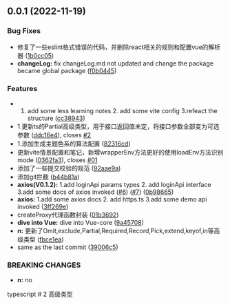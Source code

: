## 0.0.1 (2022-11-19)


### Bug Fixes

* 修复了一些eslint格式错误的代码，并删除react相关的规则和配置vue的解析器 ([1b0cc05](https://github.com/Henrycheheng/SuperStock/commit/1b0cc0547b56ac718001ad059e1864433656a68f))
* **changeLog:** fix changeLog.md not updated and change the package became global package ([f0b0445](https://github.com/Henrycheheng/SuperStock/commit/f0b044526e47d75e1ebf2f14ce8be16c3f19bbd9))


### Features

* 1. add some less learning notes 2. add some vite config 3.refeact the structure ([cc38943](https://github.com/Henrycheheng/SuperStock/commit/cc389439151c46a3865344a7878b02eb9a2ee84a))
* 1.更新ts的Partial高级类型，用于接口返回值未定，将接口参数全部变为可选参数 ([ddc16e4](https://github.com/Henrycheheng/SuperStock/commit/ddc16e4e433d8118507723b9bc50c50adc9ebfba)), closes [#2](https://github.com/Henrycheheng/SuperStock/issues/2)
* 1.添加生成主题色系的算法配置 ([82316cd](https://github.com/Henrycheheng/SuperStock/commit/82316cdec3ffd22557bdb3efbbe3591fb4fa8f60))
* 更新vite情景配置和笔记，新增wrapperEnv方法更好的使用loadEnv方法识别mode ([0362fa3](https://github.com/Henrycheheng/SuperStock/commit/0362fa346a8fd112c7449d55075a635b11b519f5)), closes [#01](https://github.com/Henrycheheng/SuperStock/issues/01)
* 添加了一些提交校验的规范 ([92aae9a](https://github.com/Henrycheheng/SuperStock/commit/92aae9abd8521138fe3afa322abd327ba847c779))
* 添加git拦截 ([b44b81a](https://github.com/Henrycheheng/SuperStock/commit/b44b81aaad056d2fec5d3ecc5835c090f67e2c5b))
* **axios(V0.1.2):** 1.add loginApi params types 2. add loginApi interface 3.add some docs of axios invoked ([#6](https://github.com/Henrycheheng/SuperStock/issues/6)) ([#7](https://github.com/Henrycheheng/SuperStock/issues/7)) ([0b98665](https://github.com/Henrycheheng/SuperStock/commit/0b98665ee91e8749d2d6c4f3ab70944869d17013))
* **axios:** 1.add some axios docs 2. add https.ts 3.add some demo api invoked ([3ff269e](https://github.com/Henrycheheng/SuperStock/commit/3ff269e9948f532999c853f6dd6424cdda4fcdb9))
* createProxy代理函数封装 ([01b3692](https://github.com/Henrycheheng/SuperStock/commit/01b36924a180917a2156aadfdc9d50a0ce6bc005))
* **dive into Vue:** dive into Vue-core ([9a45708](https://github.com/Henrycheheng/SuperStock/commit/9a4570822b21da0fc56e983de830cd5562ca77e3))
* **n:** 更新了Omit,exclude,Partial,Required,Record,Pick,extend,keyof,in等高级类型 ([fbce1ea](https://github.com/Henrycheheng/SuperStock/commit/fbce1ea14fa43bbbc433fd7b15bd67db6936abf2))
* same as the last commit ([39006c5](https://github.com/Henrycheheng/SuperStock/commit/39006c57f33ff9cbac4960f4f16202aba6bc6599))


### BREAKING CHANGES

* **n:** no

typescript # 2 高级类型



